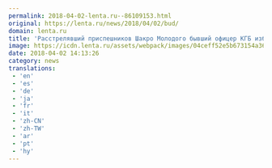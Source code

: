 ```yaml
---
permalink: 2018-04-02-lenta.ru--86109153.html
original: https://lenta.ru/news/2018/04/02/bud/
domain: lenta.ru
title: 'Расстрелявший приспешников Шакро Молодого бывший офицер КГБ избежал суда'
image: https://icdn.lenta.ru/assets/webpack/images/04ceff52e5b673154a365683e768578e.lenta_og.png
date: 2018-04-02 14:13:26
category: news
translations: 
 - 'en'
 - 'es'
 - 'de'
 - 'ja'
 - 'fr'
 - 'it'
 - 'zh-CN'
 - 'zh-TW'
 - 'ar'
 - 'pt'
 - 'hy'
---
```


